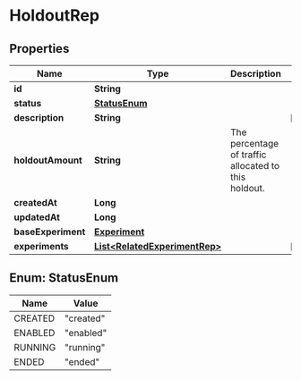 

# HoldoutRep


## Properties

| Name | Type | Description | Notes |
|------------ | ------------- | ------------- | -------------|
|**id** | **String** |  |  |
|**status** | [**StatusEnum**](#StatusEnum) |  |  |
|**description** | **String** |  |  [optional] |
|**holdoutAmount** | **String** | The percentage of traffic allocated to this holdout. |  |
|**createdAt** | **Long** |  |  |
|**updatedAt** | **Long** |  |  |
|**baseExperiment** | [**Experiment**](Experiment.md) |  |  |
|**experiments** | [**List&lt;RelatedExperimentRep&gt;**](RelatedExperimentRep.md) |  |  [optional] |



## Enum: StatusEnum

| Name | Value |
|---- | -----|
| CREATED | &quot;created&quot; |
| ENABLED | &quot;enabled&quot; |
| RUNNING | &quot;running&quot; |
| ENDED | &quot;ended&quot; |



